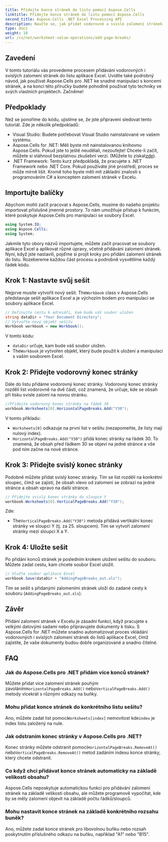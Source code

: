 ```yaml
---
title: Přidejte konce stránek do listu pomocí Aspose.Cells
linktitle: Přidejte konce stránek do listu pomocí Aspose.Cells
second_title: Aspose.Cells .NET Excel Processing API
description: Naučte se, jak přidat vodorovné a svislé zalomení stránek v aplikaci Excel pomocí Aspose.Cells for .NET, pomocí tohoto podrobného průvodce. Zajistěte, aby vaše soubory Excel byly vhodné pro tisk.
type: docs
weight: 10
url: /cs/net/worksheet-value-operations/add-page-breaks/
---
```

## Zavedení
V tomto tutoriálu vás provedeme procesem přidávání vodorovných i svislých zalomení stránek do listu aplikace Excel. Uvidíte také podrobný návod, jak používat Aspose.Cells pro .NET ke snadné manipulaci s koncemi stránek, a na konci této příručky budete pohodlně používat tyto techniky ve svých vlastních projektech. Začněme!
## Předpoklady
Než se ponoříme do kódu, ujistíme se, že jste připraveni sledovat tento tutoriál. Zde je několik předpokladů:
- Visual Studio: Budete potřebovat Visual Studio nainstalované ve vašem systému.
-  Aspose.Cells for .NET: Měli byste mít nainstalovanou knihovnu Aspose.Cells. Pokud jste to ještě neudělali, nezoufejte! Chcete-li začít, můžete si stáhnout bezplatnou zkušební verzi. (Můžete to získat[zde](https://releases.aspose.com/cells/net/)).
- .NET Framework: Tento kurz předpokládá, že pracujete s .NET Framework nebo .NET Core. Pokud používáte jiné prostředí, proces se může mírně lišit.
Kromě toho byste měli mít základní znalosti s programováním C# a konceptem zalomení stránek v Excelu.
## Importujte balíčky
Abychom mohli začít pracovat s Aspose.Cells, musíme do našeho projektu importovat příslušné jmenné prostory. To nám umožňuje přístup k funkcím, které poskytuje Aspose.Cells pro manipulaci se soubory Excel.
```csharp
using System.IO;
using Aspose.Cells;
using System;
```
Jakmile tyto obory názvů importujete, můžete začít pracovat se soubory aplikace Excel a aplikovat různé úpravy, včetně přidávání zalomení stránek.
Nyní, když jste nastavili, pojďme si projít kroky pro přidání zalomení stránek do listu. Rozebereme každou část procesu a podrobně vysvětlíme každý řádek kódu.
## Krok 1: Nastavte svůj sešit
 Nejprve musíte vytvořit nový sešit. The`Workbook` class v Aspose.Cells představuje sešit aplikace Excel a je výchozím bodem pro manipulaci se soubory aplikace Excel.
```csharp
// Definujte cestu k adresáři, kam bude váš soubor uložen
string dataDir = "Your Document Directory";
// Vytvořte nový objekt sešitu
Workbook workbook = new Workbook();
```
V tomto kódu:
- `dataDir` určuje, kam bude váš soubor uložen.
-  The`Workbook` je vytvořen objekt, který bude použit k uložení a manipulaci s vaším souborem Excel.
## Krok 2: Přidejte vodorovný konec stránky
Dále do listu přidáme vodorovný konec stránky. Vodorovný konec stránky rozdělí list vodorovně na dvě části, což znamená, že určuje, kde se obsah při tisku svisle zalomí na novou stránku.
```csharp
//Přidejte vodorovný konec stránky na řádek 30
workbook.Worksheets[0].HorizontalPageBreaks.Add("Y30");
```
V tomto příkladu:
- `Worksheets[0]` odkazuje na první list v sešitu (nezapomeňte, že listy mají nulový index).
- `HorizontalPageBreaks.Add("Y30")` přidá konec stránky na řádek 30. To znamená, že obsah před řádkem 30 se objeví na jedné stránce a vše pod ním začne na nové stránce.
## Krok 3: Přidejte svislý konec stránky
Podobně můžete přidat svislý konec stránky. Tím se list rozdělí na konkrétní sloupec, čímž se zajistí, že obsah vlevo od zalomení se zobrazí na jedné stránce a obsah vpravo na další stránce.
```csharp
// Přidejte svislý konec stránky do sloupce Y
workbook.Worksheets[0].VerticalPageBreaks.Add("Y30");
```
Zde:
-  The`VerticalPageBreaks.Add("Y30")` metoda přidává vertikální konec stránky ve sloupci Y (tj. za 25. sloupcem). Tím se vytvoří zalomení stránky mezi sloupci X a Y.
## Krok 4: Uložte sešit
Po přidání konců stránek je posledním krokem uložení sešitu do souboru. Můžete zadat cestu, kam chcete soubor Excel uložit.
```csharp
// Uložte soubor aplikace Excel
workbook.Save(dataDir + "AddingPageBreaks_out.xls");
```
Tím se sešit s přidanými zalomeními stránek uloží do zadané cesty k souboru (`AddingPageBreaks_out.xls`).
## Závěr
Přidání zalomení stránek v Excelu je zásadní funkcí, když pracujete s velkými datovými sadami nebo připravujete dokumenty k tisku. S Aspose.Cells for .NET můžete snadno automatizovat proces vkládání vodorovných i svislých zalomení stránek do listů aplikace Excel, čímž zajistíte, že vaše dokumenty budou dobře organizované a snadno čitelné.
## FAQ
### Jak do Aspose.Cells pro .NET přidám více konců stránek?
 Můžete přidat více zalomení stránek pouhým zavoláním`HorizontalPageBreaks.Add()` nebo`VerticalPageBreaks.Add()` metody vícekrát s různými odkazy na buňky.
### Mohu přidat konce stránek do konkrétního listu sešitu?
 Ano, můžete zadat list pomocí`Worksheets[index]` nemovitost kde`index` je index listu založený na nule.
### Jak odstraním konec stránky v Aspose.Cells pro .NET?
 Konec stránky můžete odstranit pomocí`HorizontalPageBreaks.RemoveAt()` nebo`VerticalPageBreaks.RemoveAt()` metod zadáním indexu konce stránky, který chcete odstranit.
### Co když chci přidávat konce stránek automaticky na základě velikosti obsahu?
Aspose.Cells neposkytuje automatickou funkci pro přidávání zalomení stránek na základě velikosti obsahu, ale můžete programově vypočítat, kde by se měly zalomení objevit na základě počtu řádků/sloupců.
### Mohu nastavit konce stránek na základě konkrétního rozsahu buněk?
Ano, můžete zadat konce stránek pro libovolnou buňku nebo rozsah poskytnutím příslušného odkazu na buňku, například "A1" nebo "B15".
